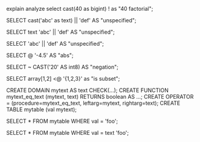 explain analyze select cast(40 as bigint) ! as "40 factorial";



SELECT cast('abc' as text) || 'def' AS "unspecified";

SELECT text 'abc' || 'def' AS "unspecified";

SELECT 'abc' || 'def' AS "unspecified";


SELECT @ '-4.5' AS "abs";


SELECT ~ CAST('20' AS int8) AS "negation";


SELECT array[1,2] <@ '{1,2,3}' as "is subset";



CREATE DOMAIN mytext AS text CHECK(...);
CREATE FUNCTION mytext_eq_text (mytext, text) RETURNS boolean AS ...;
CREATE OPERATOR = (procedure=mytext_eq_text, leftarg=mytext, rightarg=text);
CREATE TABLE mytable (val mytext);

SELECT * FROM mytable WHERE val = 'foo';

SELECT * FROM mytable WHERE val = text 'foo';
